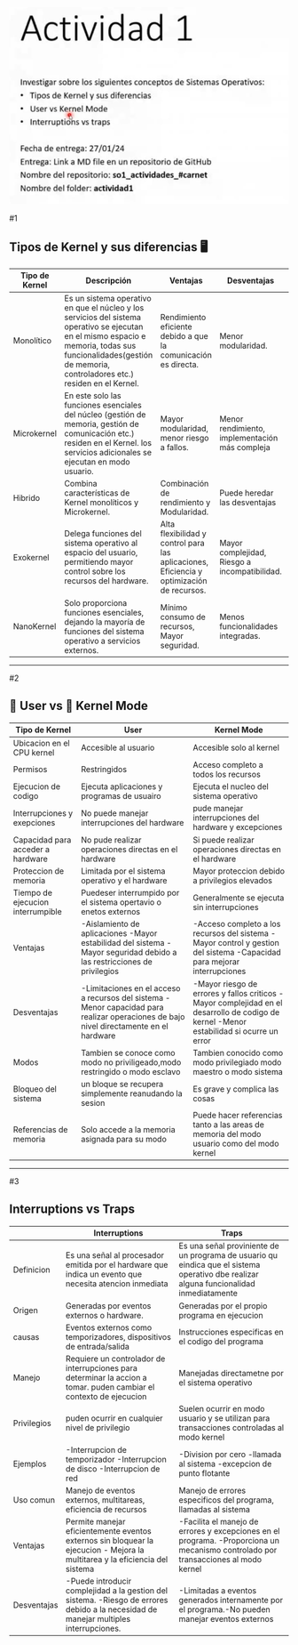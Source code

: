 ![Actividad 1](https://github.com/HenrryBran-Hub/so1_actividades_201314439/blob/main/actividad1/Imagenes/img1.png)

#1 
## Tipos de Kernel y sus diferencias :desktop_computer:

| Tipo de Kernel       | Descripción     | Ventajas        | Desventajas     | Ejemplos        | Otros puntos    |
|----------------------|-----------------|-----------------|-----------------|-----------------|-----------------|
|Monolítico| Es un sistema operativo en que el núcleo y los servicios del sistema operativo se ejecutan en el mismo espacio e memoria, todas sus funcionalidades(gestión de memoria, controladores etc.) residen en el Kernel.| Rendimiento eficiente debido a que la comunicación es directa.| Menor modularidad.| Linux, Windows, MacOS, FreeBSD| Menor sobrecarga entre módulos|
|Microkernel| En este solo las funciones esenciales del núcleo (gestión de memoria, gestión de comunicación etc.) residen en el Kernel. los servicios adicionales se ejecutan en modo usuario. | Mayor modularidad, menor riesgo a fallos. | Menor rendimiento, implementación más compleja| QNX, MINIX, Hurd. |Los servicios en el espacio del usuario mejoran la estabilidad. |
|Hibrido| Combina características de Kernel monolíticos y Microkernel. |Combinación de rendimiento y Modularidad. |Puede heredar las desventajas| Windows Nt, MacOS X, Solaris. |Equilibra rendimiento y modularidad|
|Exokernel | Delega funciones del sistema operativo al espacio del usuario, permitiendo mayor control sobre los recursos del hardware. |Alta flexibilidad y control para las aplicaciones, Eficiencia y optimización de recursos. |Mayor complejidad, Riesgo a incompatibilidad. | ExoOS, Nemesis. | Mayor control a las aplicaciones por delegación de políticas. |
|NanoKernel | Solo proporciona funciones esenciales, dejando la mayoría de funciones del sistema operativo a servicios externos. | Mínimo consumo de recursos, Mayor seguridad. | Menos funcionalidades integradas. | Sistemas embebidos, como Amoeba, RaOS, RadiOS, L4| Simplicidad y seguridad|


---

#2 
## :baby_chick: User vs :rooster: Kernel Mode

| Tipo de Kernel       | User            | Kernel Mode     |
|----------------------|-----------------|-----------------|
|Ubicacion en el CPU kernel|Accesible al usuario |Accesible solo al kernel|
|Permisos|Restringidos|Acceso completo a todos los recursos|
|Ejecucion de codigo|Ejecuta aplicaciones y programas de usuairo|Ejecuta el nucleo del sistema operativo|
|Interrupciones y exepciones|No puede manejar interrupciones del hardware|pude manejar interrupciones del hardware y excepciones|
|Capacidad para acceder a hardware|No pude realizar operaciones directas en el hardware|Si puede realizar operaciones directas en el hardware|
|Proteccion de memoria|Limitada por el sistema operativo y el hardware|Mayor proteccion debido a privilegios elevados|
|Tiempo de ejecucion interrumpible|Puedeser interrumpido por el sistema opertavio o enetos externos|Generalmente se ejecuta sin interrupciones|
|Ventajas|-Aislamiento de aplicaciones -Mayor estabilidad del sistema - Mayor seguridad debido a las restricciones de privilegios|-Acceso completo a los recursos del sistema -Mayor control y gestion del sistema -Capacidad para mejorar interrupciones|
|Desventajas|-Limitaciones en el acceso a recursos del sistema -Menor capacidad para realizar operaciones de bajo nivel directamente en el hardware|-Mayor riesgo de errores y fallos criticos -Mayor complejidad en el desarrollo de codigo de kernel -Menor estabilidad si ocurre un error|
|Modos|Tambien se conoce como modo no priviligeado,modo restringido o modo esclavo|Tambien conocido como modo privilegiado modo maestro o modo sistema|
|Bloqueo del sistema|un bloque se recupera simplemente reanudando la sesion|Es grave y complica las cosas|
|Referencias de memoria|Solo accede a la memoria asignada para su modo|Puede hacer referencias tanto a las areas de memoria del modo usuario como del modo kernel|

---

#3 
## Interruptions vs Traps

|                      | Interruptions   | Traps           |
|----------------------|-----------------|-----------------|
|Definicion|Es una señal al procesador emitida por el hardware que indica un evento que necesita atencion inmediata|Es una señal proviniente de un programa de usuario qu eindica que el sistema operativo dbe realizar alguna funcionalidad inmediatamente|
|Origen|Generadas por eventos externos o hardware.|Generadas por el propio programa en ejecucion|
|causas|Eventos externos como temporizadores, dispositivos de entrada/salida | Instrucciones especificas en el codigo del programa|
|Manejo |Requiere un controlador de interrupciones para determinar la accion a tomar. puden cambiar el contexto de ejecucion|Manejadas directametne por el sistema operativo|Pueden generar una excepcion en el programa|
|Privilegios|puden ocurrir en cualquier nivel de privilegio|Suelen ocurrir en modo usuario y se utilizan para transacciones controladas al modo kernel|
|Ejemplos|-Interrupcion de temporizador -Interrupcion de disco -Interrupcion de red|-Division por cero -llamada al sistema -excepcion de punto flotante|
|Uso comun| Manejo de eventos externos, multitareas, eficiencia de recursos|Manejo de errores especificos del programa, llamadas al sistema|
|Ventajas|Permite manejar eficientemente eventos externos sin bloquear la ejecucion - Mejora la multitarea y la eficiencia del sistema| -Facilita el manejo de errores y excepciones en el programa. -Proporciona un mecanismo controlado por transacciones al modo kernel|
|Desventajas|-Puede introducir complejidad a la gestion del sistema. -Riesgo de errores debido a la necesidad de manejar multiples interrupciones.|-Limitadas a eventos generados internamente por el programa.-No pueden manejar eventos externos|